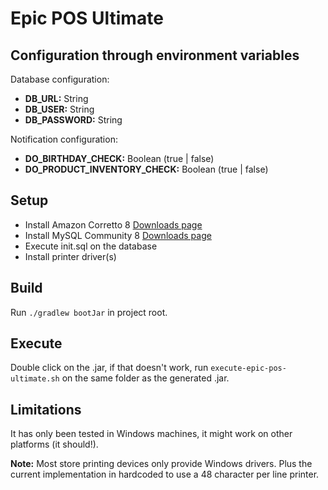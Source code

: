 # Epic POS Ultimate
## Configuration through environment variables
Database configuration:
- **DB_URL:** String
- **DB_USER:** String
- **DB_PASSWORD:** String

Notification configuration:
- **DO_BIRTHDAY_CHECK:** Boolean (true | false)
- **DO_PRODUCT_INVENTORY_CHECK:** Boolean (true | false)

## Setup
- Install Amazon Corretto 8 [Downloads page](https://docs.aws.amazon.com/corretto/latest/corretto-8-ug/downloads-list.html)
- Install MySQL Community 8 [Downloads page](https://dev.mysql.com/downloads/mysql/)
- Execute init.sql on the database
- Install printer driver(s)

## Build
Run `./gradlew bootJar` in project root.

## Execute
Double click on the .jar, if that doesn't work, run `execute-epic-pos-ultimate.sh` on the same folder as the generated .jar.

## Limitations
It has only been tested in Windows machines, it might work on other platforms (it should!).

**Note:** Most store printing devices only provide Windows drivers. Plus the current implementation in hardcoded to use a 48 character per line printer.
